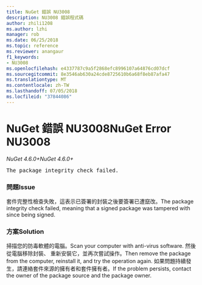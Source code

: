 ```yaml
---
title: NuGet 錯誤 NU3008
description: NU3008 錯誤程式碼
author: zhili1208
ms.author: lzhi
manager: rob
ms.date: 06/25/2018
ms.topic: reference
ms.reviewer: anangaur
f1_keywords:
- NU3008
ms.openlocfilehash: e4337787c9a5f2868efc8996107a64876cd07dcf
ms.sourcegitcommit: 8e3546ab630a24cde8725610b6a68f8eb87afa47
ms.translationtype: MT
ms.contentlocale: zh-TW
ms.lasthandoff: 07/05/2018
ms.locfileid: "37844086"
---
```

# <a name="nuget-error-nu3008"></a><span data-ttu-id="d26e7-103">NuGet 錯誤 NU3008</span><span class="sxs-lookup"><span data-stu-id="d26e7-103">NuGet Error NU3008</span></span>

<span data-ttu-id="d26e7-104">*NuGet 4.6.0+*</span><span class="sxs-lookup"><span data-stu-id="d26e7-104">*NuGet 4.6.0+*</span></span>

<pre>The package integrity check failed.</pre>

### <a name="issue"></a><span data-ttu-id="d26e7-105">問題</span><span class="sxs-lookup"><span data-stu-id="d26e7-105">Issue</span></span>
<span data-ttu-id="d26e7-106">套件完整性檢查失敗，這表示已簽署的封裝之後要簽署已遭竄改。</span><span class="sxs-lookup"><span data-stu-id="d26e7-106">The package integrity check failed, meaning that a signed package was tampered with since being signed.</span></span>

### <a name="solution"></a><span data-ttu-id="d26e7-107">方案</span><span class="sxs-lookup"><span data-stu-id="d26e7-107">Solution</span></span>
<span data-ttu-id="d26e7-108">掃描您的防毒軟體的電腦。</span><span class="sxs-lookup"><span data-stu-id="d26e7-108">Scan your computer with anti-virus software.</span></span> <span data-ttu-id="d26e7-109">然後從電腦移除封裝、 重新安裝它，並再次嘗試操作。</span><span class="sxs-lookup"><span data-stu-id="d26e7-109">Then remove the package from the computer, reinstall it, and try the operation again.</span></span> <span data-ttu-id="d26e7-110">如果問題持續發生，請連絡套件來源的擁有者和套件擁有者。</span><span class="sxs-lookup"><span data-stu-id="d26e7-110">If the problem persists, contact the owner of the package source and the package owner.</span></span>